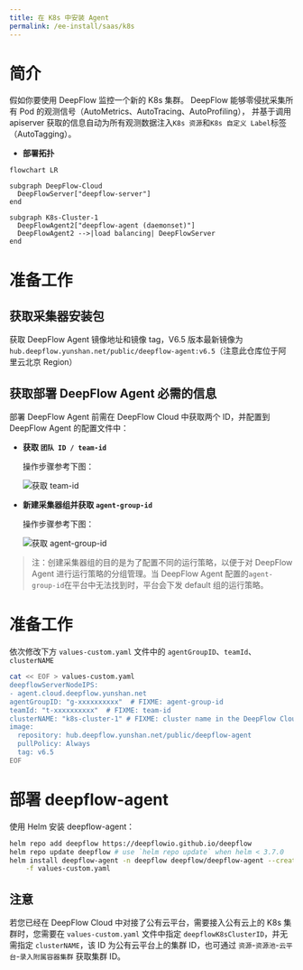 ```yaml
---
title: 在 K8s 中安装 Agent
permalink: /ee-install/saas/k8s
---
```


# 简介

假如你要使用 DeepFlow 监控一个新的 K8s 集群。
DeepFlow 能够零侵扰采集所有 Pod 的观测信号（AutoMetrics、AutoTracing、AutoProfiling），
并基于调用 apiserver 获取的信息自动为所有观测数据注入`K8s 资源`和`K8s 自定义 Label`标签（AutoTagging）。

- **部署拓扑**

```mermaid
flowchart LR

subgraph DeepFlow-Cloud
  DeepFlowServer["deepflow-server"]
end

subgraph K8s-Cluster-1
  DeepFlowAgent2["deepflow-agent (daemonset)"]
  DeepFlowAgent2 -->|load balancing| DeepFlowServer
end
```

# 准备工作

## 获取采集器安装包

获取 DeepFlow Agent 镜像地址和镜像 tag，V6.5 版本最新镜像为 `hub.deepflow.yunshan.net/public/deepflow-agent:v6.5`（注意此仓库位于阿里云北京 Region）

## 获取部署 DeepFlow Agent 必需的信息

部署 DeepFlow Agent 前需在 DeepFlow Cloud 中获取两个 ID，并配置到 DeepFlow Agent 的配置文件中：

- **获取 `团队 ID / team-id`**
  
  操作步骤参考下图：

   ![获取 team-id](https://yunshan-guangzhou.oss-cn-beijing.aliyuncs.com/pub/pic/20240613666aee7de4dd5.jpeg?align=center)

- **新建采集器组并获取 `agent-group-id`**

  操作步骤参考下图：

   ![获取 agent-group-id](https://yunshan-guangzhou.oss-cn-beijing.aliyuncs.com/pub/pic/20240613666aeb1bb3cb9.jpg?align=center)

> 注：创建采集器组的目的是为了配置不同的运行策略，以便于对 DeepFlow Agent 进行运行策略的分组管理。当 DeepFlow Agent 配置的`agent-group-id`在平台中无法找到时，平台会下发 default 组的运行策略。

# 准备工作

依次修改下方 `values-custom.yaml` 文件中的 `agentGroupID`、`teamId`、`clusterNAME`

```bash
cat << EOF > values-custom.yaml
deepflowServerNodeIPS:
- agent.cloud.deepflow.yunshan.net
agentGroupID: "g-xxxxxxxxxx"  # FIXME: agent-group-id
teamId: "t-xxxxxxxxxx"  # FIXME: team-id
clusterNAME: "k8s-cluster-1" # FIXME: cluster name in the DeepFlow Cloud
image:
  repository: hub.deepflow.yunshan.net/public/deepflow-agent
  pullPolicy: Always
  tag: v6.5
EOF
```

# 部署 deepflow-agent

使用 Helm 安装 deepflow-agent：

```bash
helm repo add deepflow https://deepflowio.github.io/deepflow
helm repo update deepflow # use `helm repo update` when helm < 3.7.0
helm install deepflow-agent -n deepflow deepflow/deepflow-agent --create-namespace \
    -f values-custom.yaml
```

## 注意

若您已经在 DeepFlow Cloud 中对接了公有云平台，需要接入公有云上的 K8s 集群时，您需要在 `values-custom.yaml` 文件中指定
`deepflowK8sClusterID`，并无需指定 `clusterNAME`，该 ID 为公有云平台上的集群 ID，也可通过 `资源`-`资源池`-`云平台`-`录入附属容器集群` 获取集群 ID。
